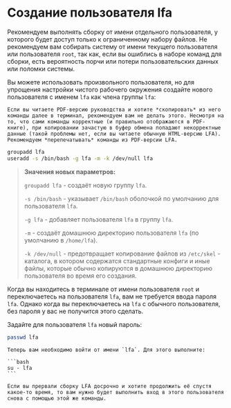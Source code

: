 # Создание пользователя lfa

Рекомендуем выполнять сборку от имени отдельного пользователя, у которого будет доступ только к ограниченному набору файлов. Не рекомендуем вам собирать систему от имени текущего пользователя или пользователя `root`, так как, если вы ошиблись в наборе команд для сборки, есть вероятность порчи или потери пользовательских данных или поломки системы.

Вы можете использовать произвольного пользователя, но для упрощения настройки чистого рабочего окружения создайте нового пользователя с именем `lfa` как члена группы `lfa`:

```admonish warning title="Внимание" collapsible=true
Если вы читаете PDF-версию руководства и хотите *скопировать* из него команды далее в терминал, рекомендуем вам не делать этого. Несмотря на то, что сами команды корректные (и правильно отображаются в PDF-книге), при копировании зачастую в буфер обмена попадают некорректные данные (такой проблемы нет, если вы читаете обычную HTML-версию LFA). Рекомендуем *перепечатывать* команды из PDF-версии LFA.
```

```bash
groupadd lfa
useradd -s /bin/bash -g lfa -m -k /dev/null lfa
```

> **Значения новых параметров:**
>
> `groupadd lfa` - создаёт новую группу `lfa`.
>
> `-s /bin/bash` - указывает `/bin/bash` оболочкой по умолчанию для пользователя `lfa`.
>
> `-g lfa` - добавляет пользователя `lfa` в группу `lfa`.
>
> `-m` - создаёт домашнюю директорию пользователя `lfa` (по умолчанию в `/home/lfa`).
> 
> `-k /dev/null` - предотвращает копирование файлов из `/etc/skel` - каталога, в котором содержатся стандартные конфиги и иные файлы, которые обычно копируются в домашнюю директорию пользователя во время его создания.

Когда вы находитесь в терминале от имени пользователя `root` и переключаетесь на пользователя `lfa`, вам не требуется ввода пароля `lfa`. Однако когда вы переключаетесь на `lfa` с обычного пользователя, без пароля у вас не получится этого сделать.

Задайте для пользователя `lfa` новый пароль:

```bash
passwd lfa
```

~~~admonish warning title="Внимание"
Теперь вам необходимо войти от имени `lfa`. Для этого выполните:

```bash
su - lfa
```

Если вы прервали сборку LFA досрочно и хотите продолжить её спустя какое-то время, то вам нужно будет выполнить вход в этого пользователя снова с помощью этой же команды.
~~~
